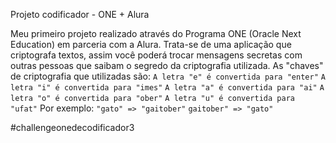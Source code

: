 Projeto codificador - ONE + Alura

  Meu primeiro projeto realizado através do Programa ONE (Oracle Next Education) em parceria com a Alura.
  Trata-se de uma aplicação que criptografa textos, assim você poderá trocar mensagens secretas com outras pessoas que saibam o segredo da criptografia utilizada.
  As "chaves" de criptografia que utilizadas são:
`A letra "e" é convertida para "enter"`
`A letra "i" é convertida para "imes"`
`A letra "a" é convertida para "ai"`
`A letra "o" é convertida para "ober"`
`A letra "u" é convertida para "ufat"`
  Por exemplo:
`"gato" => "gaitober"`
`gaitober" => "gato"`

#challengeonedecodificador3
